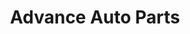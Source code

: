 ---
title: "Advance Auto Parts"
url: /roanoke/advance-auto-parts-13th-street-southeast/
shop: car parts
---